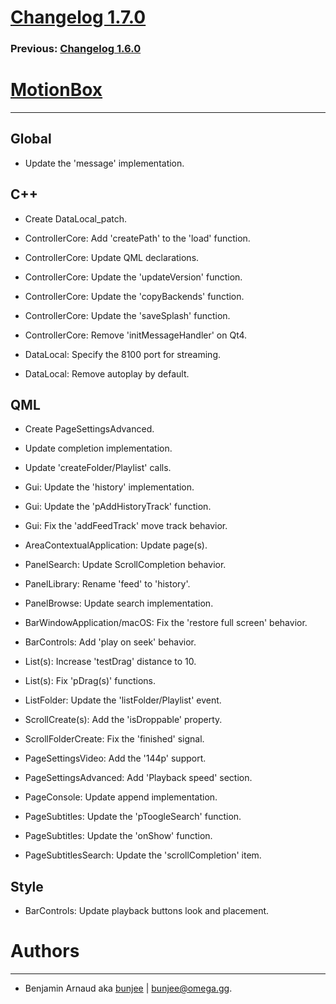 # [Changelog 1.7.0](http://omega.gg/MotionBox/changes/1.7.0.html)

### Previous: [Changelog 1.6.0](1.6.0.html)

# [MotionBox](http://omega.gg/MotionBox)
---

## Global

- Update the 'message' implementation.


## C++

- Create DataLocal_patch.

- ControllerCore: Add 'createPath' to the 'load' function.

- ControllerCore: Update QML declarations.

- ControllerCore: Update the 'updateVersion' function.

- ControllerCore: Update the 'copyBackends' function.

- ControllerCore: Update the 'saveSplash' function.

- ControllerCore: Remove 'initMessageHandler' on Qt4.

- DataLocal: Specify the 8100 port for streaming.

- DataLocal: Remove autoplay by default.


## QML

- Create PageSettingsAdvanced.

- Update completion implementation.

- Update 'createFolder/Playlist' calls.

- Gui: Update the 'history' implementation.

- Gui: Update the 'pAddHistoryTrack' function.

- Gui: Fix the 'addFeedTrack' move track behavior.

- AreaContextualApplication: Update page(s).

- PanelSearch: Update ScrollCompletion behavior.

- PanelLibrary: Rename 'feed' to 'history'.

- PanelBrowse: Update search implementation.

- BarWindowApplication/macOS: Fix the 'restore full screen' behavior.

- BarControls: Add 'play on seek' behavior.

- List(s): Increase 'testDrag' distance to 10.

- List(s): Fix 'pDrag(s)' functions.

- ListFolder: Update the 'listFolder/Playlist' event.

- ScrollCreate(s): Add the 'isDroppable' property.

- ScrollFolderCreate: Fix the 'finished' signal.

- PageSettingsVideo: Add the '144p' support.

- PageSettingsAdvanced: Add 'Playback speed' section.

- PageConsole: Update append implementation.

- PageSubtitles: Update the 'pToogleSearch' function.

- PageSubtitles: Update the 'onShow' function.

- PageSubtitlesSearch: Update the 'scrollCompletion' item.


## Style

- BarControls: Update playback buttons look and placement.


# Authors
---

- Benjamin Arnaud aka [bunjee](http://bunjee.me) | <bunjee@omega.gg>.
